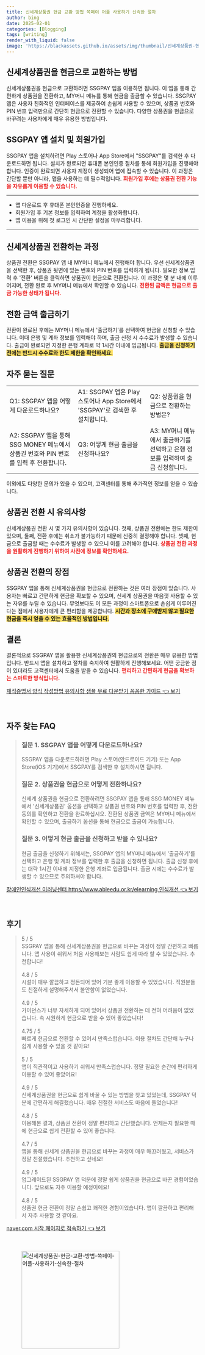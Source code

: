 ```yaml
---
title: 신세계상품권 현금 교환 방법 쓱페이 어플 사용하기 신속한 절차
author: bing
date: 2025-02-01
categories: [Blogging]
tags: [writing]
render_with_liquid: false
image: 'https://blackassets.github.io/assets/img/thumbnail/신세계상품권-현금-교환-방법-쓱페이-어플-사용하기-신속한-절차.webp'
---
```



<h2 id='상품권 현금 교환 개요'>신세계상품권을 현금으로 교환하는 방법</h2>

<p>신세계상품권을 현금으로 교환하려면 SSGPAY 앱을 이용하면 됩니다. 이 앱을 통해 간편하게 상품권을 전환하고, MY머니 메뉴를 통해 현금을 출금할 수 있습니다. SSGPAY 앱은 사용자 친화적인 인터페이스를 제공하여 손쉽게 사용할 수 있으며, 상품권 번호와 PIN 번호 입력만으로 간단히 현금으로 전환할 수 있습니다. 다양한 상품권을 현금으로 바꾸려는 사용자에게 매우 유용한 방법입니다.</p>

<h2 id='SSGPAY 앱 설치 방법'>SSGPAY 앱 설치 및 회원가입</h2>

<p>SSGPAY 앱을 설치하려면 Play 스토어나 App Store에서 "SSGPAY"를 검색한 후 다운로드하면 됩니다. 설치가 완료되면 휴대폰 본인인증 절차를 통해 회원가입을 진행해야 합니다. 인증이 완료되면 사용자 계정이 생성되어 앱에 접속할 수 있습니다. 이 과정은 간단할 뿐만 아니라, 앱을 사용하는 데 필수적입니다. <b><span style="color: #ee2323;">회원가입 후에는 상품권 전환 기능을 자유롭게 이용할 수 있습니다.</span></b></p>

<hr />

<ul>
    <li>앱 다운로드 후 휴대폰 본인인증을 진행하세요.</li>
    <li>회원가입 후 기본 정보를 입력하여 계정을 활성화합니다.</li>
    <li>앱 이용을 위해 첫 로그인 시 간단한 설정을 마무리합니다.</li>
</ul>

<hr />

<h2 id='상품권 전환 과정'>신세계상품권 전환하는 과정</h2>

<p>상품권 전환은 SSGPAY 앱 내 MY머니 메뉴에서 진행해야 합니다. 우선 신세계상품권을 선택한 후, 상품권 뒷면에 있는 번호와 PIN 번호를 입력하게 됩니다. 필요한 정보 입력 후 '전환' 버튼을 클릭하면 상품권이 현금으로 전환됩니다. 이 과정은 몇 분 내에 이루어지며, 전환 완료 후 MY머니 메뉴에서 확인할 수 있습니다. <b><span style="color: #ee2323;">전환된 금액은 현금으로 출금 가능한 상태가 됩니다.</span></b></p>

<h2 id='현금 출금 방법'>전환 금액 출금하기</h2>

<p>전환이 완료된 후에는 MY머니 메뉴에서 '출금하기'를 선택하여 현금을 신청할 수 있습니다. 이때 은행 및 계좌 정보를 입력해야 하며, 출금 신청 시 수수료가 발생할 수 있습니다. 출금이 완료되면 지정한 은행 계좌로 약 1시간 이내에 입금됩니다. <b><span style="background-color: #ffe066;">출금을 신청하기 전에는 반드시 수수료와 한도 제한을 확인하세요.</span></b></p>

<h2 id='자주 묻는 질문'>자주 묻는 질문</h2>

<table>
    <tr>
        <td>Q1: SSGPAY 앱을 어떻게 다운로드하나요?</td>
        <td>A1: SSGPAY 앱은 Play 스토어나 App Store에서 'SSGPAY'로 검색한 후 설치합니다.</td>
        <td>Q2: 상품권을 현금으로 전환하는 방법은?</td>
    </tr>
    <tr>
        <td>A2: SSGPAY 앱을 통해 SSG MONEY 메뉴에서 상품권 번호와 PIN 번호를 입력 후 전환합니다.</td>
        <td>Q3: 어떻게 현금 출금을 신청하나요?</td>
        <td>A3: MY머니 메뉴에서 출금하기를 선택하고 은행 정보를 입력하여 출금 신청합니다.</td>
    </tr>
</table>

<p>이외에도 다양한 문의가 있을 수 있으며, 고객센터를 통해 추가적인 정보를 얻을 수 있습니다.</p>

<h2 id='유의사항'>상품권 전환 시 유의사항</h2>

<p>신세계상품권 전환 시 몇 가지 유의사항이 있습니다. 첫째, 상품권 전환에는 한도 제한이 있으며, 둘째, 전환 후에는 취소가 불가능하기 때문에 신중히 결정해야 합니다. 셋째, 현금으로 출금할 때는 수수료가 발생할 수 있으니 이를 고려해야 합니다. <b><span style="color: #ee2323;">상품권 전환 과정을 원활하게 진행하기 위하여 사전에 정보를 확인하세요.</span></b></p>

<h2 id='마무리'>상품권 전환의 장점</h2>

<p>SSGPAY 앱을 통해 신세계상품권을 현금으로 전환하는 것은 여러 장점이 있습니다. 사용자는 빠르고 간편하게 현금을 확보할 수 있으며, 신세계 상품권을 마음껏 사용할 수 있는 자유를 누릴 수 있습니다. 무엇보다도 이 모든 과정이 스마트폰으로 손쉽게 이루어진다는 점에서 사용자에게 큰 편리함을 제공합니다. <b><span style="background-color: #ffe066;">시간과 장소에 구애받지 않고 필요한 현금을 즉시 얻을 수 있는 효율적인 방법입니다.</span></b></p>

<h2 id='결론'>결론</h2>

<p>결론적으로 SSGPAY 앱을 활용한 신세계상품권의 현금으로의 전환은 매우 유용한 방법입니다. 반드시 앱을 설치하고 절차를 숙지하여 원활하게 진행해보세요. 어떤 궁금한 점이 있더라도 고객센터에서 도움을 받을 수 있습니다. <b><span style="color: #ee2323;">편리하고 간편하게 현금을 확보하는 스마트한 방식입니다.</span></b></p>


<p><a class="click-button" title="재직증명서 양식 작성방법 유의사항 샘플 무료 다운받기 꼼꼼한 가이드" href="https://blackassets.github.io/posts/%EC%9E%AC%EC%A7%81%EC%A6%9D%EB%AA%85%EC%84%9C-%EC%96%91%EC%8B%9D-%EC%9E%91%EC%84%B1%EB%B0%A9%EB%B2%95-%EC%9C%A0%EC%9D%98%EC%82%AC%ED%95%AD-%EC%83%98%ED%94%8C-%EB%AC%B4%EB%A3%8C-%EB%8B%A4%EC%9A%B4%EB%B0%9B%EA%B8%B0-%EA%BC%BC%EA%BC%BC%ED%95%9C-%EA%B0%80%EC%9D%B4%EB%93%9C/" rel="dofollow">재직증명서 양식 작성방법 유의사항 샘플 무료 다운받기 꼼꼼한 가이드 👈 보기</a></p><br>
<h2 id='자주_찾는_FAQ'>자주 찾는 FAQ</h2>
<div itemscope="" itemtype="https://schema.org/FAQPage"> 
<blockquote> 
<div itemscope="" itemprop="mainEntity" itemtype="https://schema.org/Question"> 
<h3 itemprop="name">질문 1. SSGPAY 앱을 어떻게 다운로드하나요?</h3> 
<div itemscope="" itemprop="acceptedAnswer" itemtype="https://schema.org/Answer"> 
<span itemprop="text"> 
<p>SSGPAY 앱을 다운로드하려면 Play 스토어(안드로이드 기기) 또는 App Store(iOS 기기)에서 SSGPAY를 검색한 후 설치하시면 됩니다.</p> 
</span> 
</div> 
</div> 

<div itemscope="" itemprop="mainEntity" itemtype="https://schema.org/Question"> 
<h3 itemprop="name">질문 2. 상품권을 현금으로 어떻게 전환하나요?</h3> 
<div itemscope="" itemprop="acceptedAnswer" itemtype="https://schema.org/Answer"> 
<span itemprop="text"> 
<p>신세계 상품권을 현금으로 전환하려면 SSGPAY 앱을 통해 SSG MONEY 메뉴에서 '신세계상품권' 옵션을 선택하고 상품권 번호와 PIN 번호를 입력한 후, 전환 동의를 확인하고 전환을 완료하십시오. 전환된 상품권 금액은 MY머니 메뉴에서 확인할 수 있으며, 출금하기 옵션을 통해 현금으로 출금이 가능합니다.</p> 
</span> 
</div> 
</div> 

<div itemscope="" itemprop="mainEntity" itemtype="https://schema.org/Question"> 
<h3 itemprop="name">질문 3. 어떻게 현금 출금을 신청하고 받을 수 있나요?</h3> 
<div itemscope="" itemprop="acceptedAnswer" itemtype="https://schema.org/Answer"> 
<span itemprop="text"> 
<p>현금 출금을 신청하기 위해서는, SSGPAY 앱의 MY머니 메뉴에서 '출금하기'를 선택하고 은행 및 계좌 정보를 입력한 후 출금을 신청하면 됩니다. 출금 신청 후에는 대략 1시간 이내에 지정한 은행 계좌로 입금됩니다. 출금 시에는 수수료가 발생할 수 있으므로 주의하셔야 합니다.</p> 
</span> 
</div> 
</div> 
</blockquote> 
</div>
<p><a class="click-button" title="장애인인식개선 이러닝센터 https//www.ableedu.or.kr/elearning 인식개선" href="https://blackassets.github.io/posts/%EC%9E%A5%EC%95%A0%EC%9D%B8%EC%9D%B8%EC%8B%9D%EA%B0%9C%EC%84%A0-%EC%9D%B4%EB%9F%AC%EB%8B%9D%EC%84%BC%ED%84%B0-httpswww.ableedu.or.krelearning-%EC%9D%B8%EC%8B%9D%EA%B0%9C%EC%84%A0/" rel="dofollow">장애인인식개선 이러닝센터 https//www.ableedu.or.kr/elearning 인식개선 👈 보기</a></p><br>
<h2 id='후기'>후기</h2>
<div itemscope itemtype="https://schema.org/Product">
  <blockquote>
  <div itemprop="review" itemscope itemtype="https://schema.org/Review">
      <div itemprop="reviewRating" itemscope itemtype="https://schema.org/Rating"> <span itemprop="ratingValue">5</span> / <span itemprop="bestRating">5</span> </div>
      <span itemprop="reviewBody">SSGPAY 앱을 통해 신세계상품권을 현금으로 바꾸는 과정이 정말 간편하고 빠릅니다. 앱 사용이 쉬워서 처음 사용해보는 사람도 쉽게 따라 할 수 있었습니다. 추천합니다!</span>
  </div>
  <br>
  <div itemprop="review" itemscope itemtype="https://schema.org/Review">
      <div itemprop="reviewRating" itemscope itemtype="https://schema.org/Rating"> <span itemprop="ratingValue">4.8</span> / <span itemprop="bestRating">5</span> </div>
      <span itemprop="reviewBody">시설이 매우 깔끔하고 정돈되어 있어 기분 좋게 이용할 수 있었습니다. 직원분들도 친절하게 설명해주셔서 불안함이 없었습니다.</span>
  </div>
  <br>
  <div itemprop="review" itemscope itemtype="https://schema.org/Review">
      <div itemprop="reviewRating" itemscope itemtype="https://schema.org/Rating"> <span itemprop="ratingValue">4.9</span> / <span itemprop="bestRating">5</span> </div>
      <span itemprop="reviewBody">가이던스가 너무 자세하게 되어 있어서 상품권 전환하는 데 전혀 어려움이 없었습니다. 속 시원하게 현금으로 받을 수 있어 좋았습니다!</span>
  </div>
  <br>
  <div itemprop="review" itemscope itemtype="https://schema.org/Review">
      <div itemprop="reviewRating" itemscope itemtype="https://schema.org/Rating"> <span itemprop="ratingValue">4.75</span> / <span itemprop="bestRating">5</span> </div>
      <span itemprop="reviewBody">빠르게 현금으로 전환할 수 있어서 만족스럽습니다. 이용 절차도 간단해 누구나 쉽게 사용할 수 있을 것 같아요!</span>
  </div>
  <br>
  <div itemprop="review" itemscope itemtype="https://schema.org/Review">
      <div itemprop="reviewRating" itemscope itemtype="https://schema.org/Rating"> <span itemprop="ratingValue">5</span> / <span itemprop="bestRating">5</span> </div>
      <span itemprop="reviewBody">앱이 직관적이고 사용하기 쉬워서 만족스럽습니다. 정말 필요한 순간에 편리하게 이용할 수 있어 좋았어요!</span>
  </div>
  <br>
  <div itemprop="review" itemscope itemtype="https://schema.org/Review">
      <div itemprop="reviewRating" itemscope itemtype="https://schema.org/Rating"> <span itemprop="ratingValue">4.9</span> / <span itemprop="bestRating">5</span> </div>
      <span itemprop="reviewBody">신세계상품권을 현금으로 쉽게 바꿀 수 있는 방법을 찾고 있었는데, SSGPAY 덕분에 간편하게 해결했습니다. 매우 친절한 서비스도 마음에 들었습니다!</span>
  </div>
  <br>
  <div itemprop="review" itemscope itemtype="https://schema.org/Review">
      <div itemprop="reviewRating" itemscope itemtype="https://schema.org/Rating"> <span itemprop="ratingValue">4.8</span> / <span itemprop="bestRating">5</span> </div>
      <span itemprop="reviewBody">이용해본 결과, 상품권 전환이 정말 편리하고 간단했습니다. 언제든지 필요한 때에 현금으로 쉽게 전환할 수 있어 좋습니다.</span>
  </div>
  <br>
  <div itemprop="review" itemscope itemtype="https://schema.org/Review">
      <div itemprop="reviewRating" itemscope itemtype="https://schema.org/Rating"> <span itemprop="ratingValue">4.7</span> / <span itemprop="bestRating">5</span> </div>
      <span itemprop="reviewBody">앱을 통해 신세계 상품권을 현금으로 바꾸는 과정이 매우 매끄러웠고, 서비스가 정말 친절했습니다. 추천하고 싶네요!</span>
  </div>
  <br>
  <div itemprop="review" itemscope itemtype="https://schema.org/Review">
      <div itemprop="reviewRating" itemscope itemtype="https://schema.org/Rating"> <span itemprop="ratingValue">4.9</span> / <span itemprop="bestRating">5</span> </div>
      <span itemprop="reviewBody">업그레이드된 SSGPAY 앱 덕분에 정말 쉽게 상품권을 현금으로 바꾼 경험이었습니다. 앞으로도 자주 이용할 예정이에요!</span>
  </div>
  <br>
  <div itemprop="review" itemscope itemtype="https://schema.org/Review">
      <div itemprop="reviewRating" itemscope itemtype="https://schema.org/Rating"> <span itemprop="ratingValue">4.8</span> / <span itemprop="bestRating">5</span> </div>
      <span itemprop="reviewBody">상품권 현금 전환이 정말 손쉽고 쾌적한 경험이었습니다. 앱이 깔끔하고 편리해서 자주 사용할 것 같아요.</span>
  </div>
  </blockquote>
</div>
<p><a class="click-button" title="naver.com 시작 페이지로 접속하기" href="https://blackassets.github.io/posts/naver.com-%EC%8B%9C%EC%9E%91-%ED%8E%98%EC%9D%B4%EC%A7%80%EB%A1%9C-%EC%A0%91%EC%86%8D%ED%95%98%EA%B8%B0/" rel="dofollow">naver.com 시작 페이지로 접속하기 👈 보기</a></p><br>
<figure class="image"><img src="https://blackassets.github.io/assets/img/thumbnail/신세계상품권-현금-교환-방법-쓱페이-어플-사용하기-신속한-절차.webp" alt="신세계상품권-현금-교환-방법-쓱페이-어플-사용하기-신속한-절차" width="256" height="256"></figure>